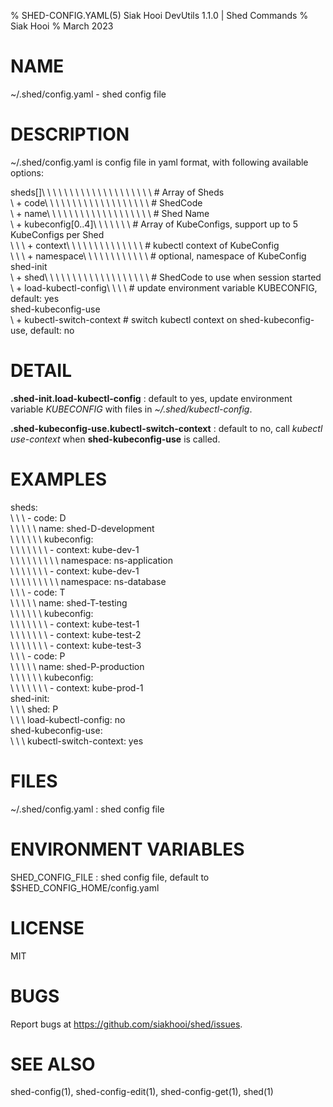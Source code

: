 % SHED-CONFIG.YAML(5) Siak Hooi DevUtils 1.1.0 | Shed Commands
% Siak Hooi
% March 2023

# NAME
~/.shed/config.yaml - shed config file

# DESCRIPTION
~/.shed/config.yaml is config file in yaml format, with following available options:

sheds[]\ \ \ \ \ \ \ \ \ \ \ \ \ \ \ \ \ \ \ \ # Array of Sheds\
\  + code\ \ \ \ \ \ \ \ \ \ \ \ \ \ \ \ \ \ \ # ShedCode\
\  + name\ \ \ \ \ \ \ \ \ \ \ \ \ \ \ \ \ \ \ # Shed Name\
\  + kubeconfig[0..4]\ \ \ \ \ \ \ # Array of KubeConfigs, support up to 5 KubeConfigs per Shed\
\ \ \  + context\ \ \ \ \ \ \ \ \ \ \ \ \ \ # kubectl context of KubeConfig\
\ \ \  + namespace\ \ \ \ \ \ \ \ \ \ \ \ # optional, namespace of KubeConfig\
shed-init\
\  + shed\ \ \ \ \ \ \ \ \ \ \ \ \ \ \ \ \ \ \ # ShedCode to use when session started\
\  + load-kubectl-config\ \ \ \ # update environment variable KUBECONFIG, default: yes\
shed-kubeconfig-use\
\  + kubectl-switch-context # switch kubectl context on shed-kubeconfig-use, default: no

# DETAIL
**.shed-init.load-kubectl-config**
: default to yes, update environment variable *KUBECONFIG* with files in *~/.shed/kubectl-config*.

**.shed-kubeconfig-use.kubectl-switch-context**
: default to no, call *kubectl use-context* when **shed-kubeconfig-use** is called.

# EXAMPLES
sheds:\
\ \ \  - code: D\
\ \ \ \ \  name: shed-D-development\
\ \ \ \ \ \ kubeconfig:\
\ \ \ \ \ \ \  - context: kube-dev-1\
\ \ \ \ \ \ \ \ \  namespace: ns-application\
\ \ \ \ \ \ \  - context: kube-dev-1\
\ \ \ \ \ \ \ \ \  namespace: ns-database\
\ \ \  - code: T\
\ \ \ \ \  name: shed-T-testing\
\ \ \ \ \ \ kubeconfig:\
\ \ \ \ \ \ \  - context: kube-test-1\
\ \ \ \ \ \ \  - context: kube-test-2\
\ \ \ \ \ \ \  - context: kube-test-3\
\ \ \  - code: P\
\ \ \ \ \  name: shed-P-production\
\ \ \ \ \ \ kubeconfig:\
\ \ \ \ \ \ \  - context: kube-prod-1\
shed-init:\
\ \ \  shed: P\
\ \ \  load-kubectl-config: no\
shed-kubeconfig-use:\
\ \ \  kubectl-switch-context: yes

# FILES
~/.shed/config.yaml
: shed config file

# ENVIRONMENT VARIABLES
SHED_CONFIG_FILE
: shed config file, default to $SHED_CONFIG_HOME/config.yaml

# LICENSE
MIT

# BUGS
Report bugs at https://github.com/siakhooi/shed/issues.

# SEE ALSO
shed-config(1), shed-config-edit(1), shed-config-get(1), shed(1)
